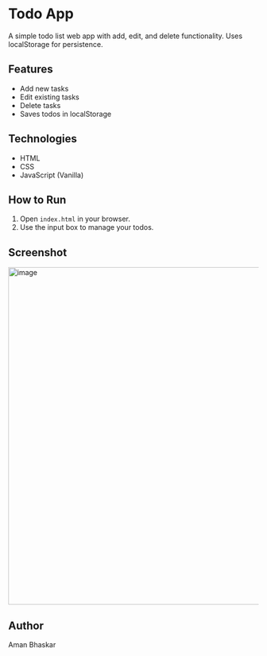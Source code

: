 # Todo App

A simple todo list web app with add, edit, and delete functionality. Uses localStorage for persistence.

## Features
- Add new tasks
- Edit existing tasks
- Delete tasks
- Saves todos in localStorage

## Technologies
- HTML
- CSS
- JavaScript (Vanilla)

## How to Run
1. Open `index.html` in your browser.
2. Use the input box to manage your todos.

## Screenshot
<img width="1111" height="679" alt="image" src="https://github.com/user-attachments/assets/66567a6a-cc67-4efb-9d13-b275f76b4385" />


## Author
Aman Bhaskar
